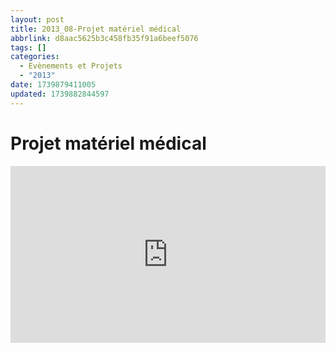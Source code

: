 ```yaml
---
layout: post
title: 2013_08-Projet matériel médical
abbrlink: d8aac5625b3c458fb35f91a6beef5076
tags: []
categories:
  - Evènements et Projets
  - "2013"
date: 1739879411005
updated: 1739882844597
---
```


# Projet matériel médical

<div style="position:relative; padding-bottom:56.25%; height:0; overflow:hidden; max-width:100%; width:100%;">
  <iframe src="https://www.youtube.com/embed/FsWGzgHjmz4" 
          style="position:absolute; top:0; left:0; width:100%; height:100%;" 
          frameborder="0" allow="accelerometer; autoplay; encrypted-media; gyroscope; picture-in-picture" 
          allowfullscreen>
  </iframe>
</div>
